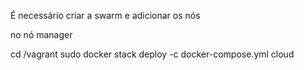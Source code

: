 É necessário criar a swarm e adicionar os nós

no nó manager 

cd /vagrant
sudo docker stack deploy -c docker-compose.yml cloud
